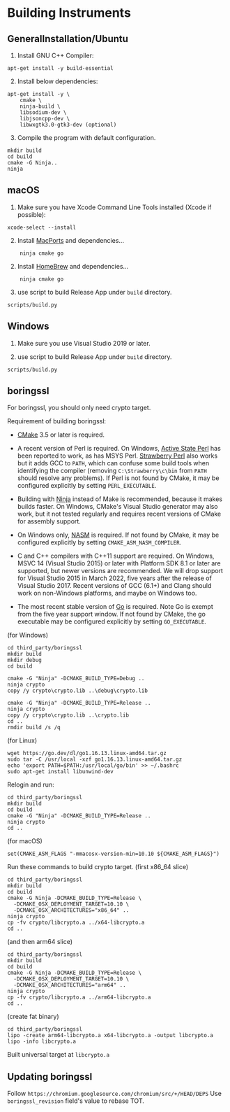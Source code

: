 # Building Instruments

## GeneralInstallation/Ubuntu
1. Install GNU C++ Compiler:
```
apt-get install -y build-essential
```
2. Install below dependencies:
```
apt-get install -y \
    cmake \
    ninja-build \
    libsodium-dev \
    libjsoncpp-dev \
    libwxgtk3.0-gtk3-dev (optional)

```
3. Compile the program with default configuration.
```
mkdir build
cd build
cmake -G Ninja..
ninja
```

## macOS

1. Make sure you have Xcode Command Line Tools installed (Xcode if possible):
```
xcode-select --install
```
2. Install [MacPorts] and dependencies...
```
    ninja cmake go
```
2. Install [HomeBrew] and dependencies...
```
    ninja cmake go
```

3. use script to build Release App under `build` directory.
```
scripts/build.py
```

## Windows

1. Make sure you use Visual Studio 2019 or later.

2. use script to build Release App under `build` directory.
```
scripts/build.py
```

## boringssl

For boringssl, you should only need crypto target.

Requirement of building boringssl:

  * [CMake](https://cmake.org/download/) 3.5 or later is required.

  * A recent version of Perl is required. On Windows,
    [Active State Perl](http://www.activestate.com/activeperl/) has been
    reported to work, as has MSYS Perl.
    [Strawberry Perl](http://strawberryperl.com/) also works but it adds GCC
    to `PATH`, which can confuse some build tools when identifying the compiler
    (removing `C:\Strawberry\c\bin` from `PATH` should resolve any problems).
    If Perl is not found by CMake, it may be configured explicitly by setting
    `PERL_EXECUTABLE`.

  * Building with [Ninja](https://ninja-build.org/) instead of Make is
    recommended, because it makes builds faster. On Windows, CMake's Visual
    Studio generator may also work, but it not tested regularly and requires
    recent versions of CMake for assembly support.

  * On Windows only, [NASM](https://www.nasm.us/) is required. If not found
    by CMake, it may be configured explicitly by setting
    `CMAKE_ASM_NASM_COMPILER`.

  * C and C++ compilers with C++11 support are required. On Windows, MSVC 14
    (Visual Studio 2015) or later with Platform SDK 8.1 or later are supported,
    but newer versions are recommended. We will drop support for Visual Studio
    2015 in March 2022, five years after the release of Visual Studio 2017.
    Recent versions of GCC (6.1+) and Clang should work on non-Windows
    platforms, and maybe on Windows too.

  * The most recent stable version of [Go](https://golang.org/dl/) is required.
    Note Go is exempt from the five year support window. If not found by CMake,
    the go executable may be configured explicitly by setting `GO_EXECUTABLE`.

(for Windows)
```
cd third_party/boringssl
mkdir build
mkdir debug
cd build

cmake -G "Ninja" -DCMAKE_BUILD_TYPE=Debug ..
ninja crypto
copy /y crypto\crypto.lib ..\debug\crypto.lib

cmake -G "Ninja" -DCMAKE_BUILD_TYPE=Release ..
ninja crypto
copy /y crypto\crypto.lib ..\crypto.lib
cd ..
rmdir build /s /q
```

(for Linux)
```
wget https://go.dev/dl/go1.16.13.linux-amd64.tar.gz
sudo tar -C /usr/local -xzf go1.16.13.linux-amd64.tar.gz
echo 'export PATH=$PATH:/usr/local/go/bin' >> ~/.bashrc
sudo apt-get install libunwind-dev
```
Relogin and run:
```
cd third_party/boringssl
mkdir build
cd build
cmake -G "Ninja" -DCMAKE_BUILD_TYPE=Release ..
ninja crypto
cd ..
```

(for macOS)
```
set(CMAKE_ASM_FLAGS "-mmacosx-version-min=10.10 ${CMAKE_ASM_FLAGS}")
```
Run these commands to build crypto target.
(first x86_64 slice)
```
cd third_party/boringssl
mkdir build
cd build
cmake -G Ninja -DCMAKE_BUILD_TYPE=Release \
  -DCMAKE_OSX_DEPLOYMENT_TARGET=10.10 \
  -DCMAKE_OSX_ARCHITECTURES="x86_64" ..
ninja crypto
cp -fv crypto/libcrypto.a ../x64-libcrypto.a
cd ..
```
(and then arm64 slice)
```
cd third_party/boringssl
mkdir build
cd build
cmake -G Ninja -DCMAKE_BUILD_TYPE=Release \
  -DCMAKE_OSX_DEPLOYMENT_TARGET=10.10 \
  -DCMAKE_OSX_ARCHITECTURES="arm64" ..
ninja crypto
cp -fv crypto/libcrypto.a ../arm64-libcrypto.a
cd ..
```
(create fat binary)
```
cd third_party/boringssl
lipo -create arm64-libcrypto.a x64-libcrypto.a -output libcrypto.a
lipo -info libcrypto.a
```
Built universal target at ``libcrypto.a``

## Updating boringssl

Follow ``https://chromium.googlesource.com/chromium/src/+/HEAD/DEPS``
Use ``boringssl_revision`` field's value to rebase TOT.

[vcpkg]: https://github.com/microsoft/vcpkg
[MacPorts]: https://www.macports.org/install.php
[HomeBrew]: https://brew.sh

